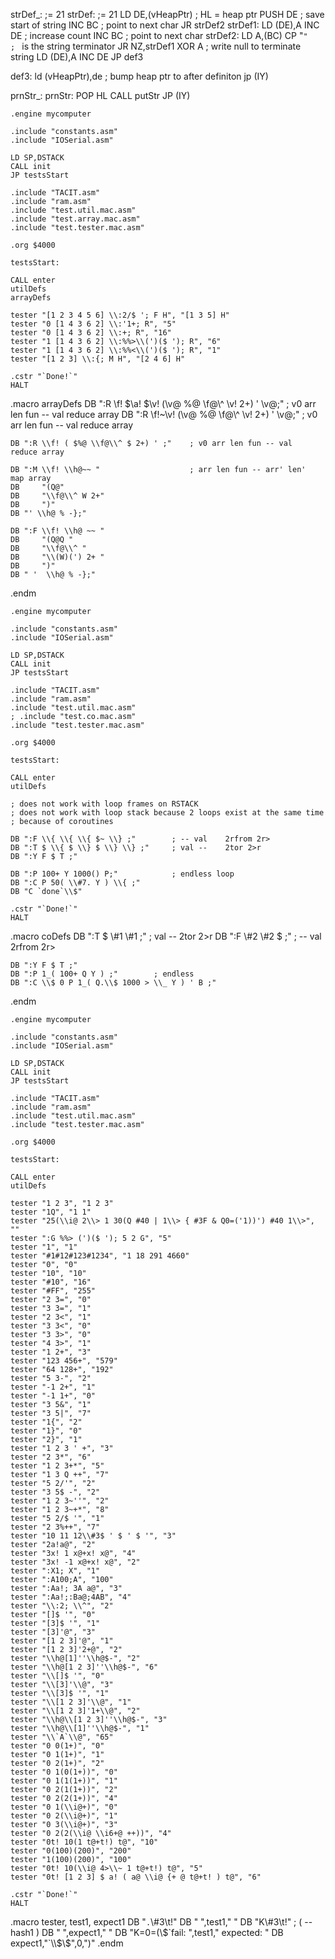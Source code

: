 strDef\_: ;= 21
strDef: ;= 21
LD DE,(vHeapPtr) ; HL = heap ptr
PUSH DE ; save start of string
INC BC ; point to next char
JR strDef2
strDef1:
LD (DE),A
INC DE ; increase count
INC BC ; point to next char
strDef2:
LD A,(BC)
CP "`"                  ; ` is the string terminator
JR NZ,strDef1
XOR A ; write null to terminate string
LD (DE),A
INC DE
JP def3

def3:
ld (vHeapPtr),de ; bump heap ptr to after definiton
jp (IY)

prnStr\_:
prnStr:
POP HL
CALL putStr
JP (IY)

    .engine mycomputer

    .include "constants.asm"
    .include "IOSerial.asm"

    LD SP,DSTACK
    CALL init
    JP testsStart

    .include "TACIT.asm"
    .include "ram.asm"
    .include "test.util.mac.asm"
    .include "test.array.mac.asm"
    .include "test.tester.mac.asm"

    .org $4000

    testsStart:

    CALL enter
    utilDefs
    arrayDefs

    tester "[1 2 3 4 5 6] \\:2/$ '; F H", "[1 3 5] H"
    tester "0 [1 4 3 6 2] \\:'1+; R", "5"
    tester "0 [1 4 3 6 2] \\:+; R", "16"
    tester "1 [1 4 3 6 2] \\:%%>\\(')($ '); R", "6"
    tester "1 [1 4 3 6 2] \\:%%<\\(')($ '); R", "1"
    tester "[1 2 3] \\:{; M H", "[2 4 6] H"

    .cstr "`Done!`"
    HALT

.macro arrayDefs
DB ":R \\f! $\\a! $\\v! (\\v@ %@ \\f@\\^ \\v! 2+) ' \\v@;" ; v0 arr len fun -- val reduce array
DB ":R \\f!~\\v! (\\v@ %@ \\f@\\^ \\v! 2+) ' \\v@;" ; v0 arr len fun -- val reduce array

    DB ":R \\f! ( $%@ \\f@\\^ $ 2+) ' ;"    ; v0 arr len fun -- val     reduce array

    DB ":M \\f! \\h@~~ "                    ; arr len fun -- arr' len'  map array
    DB     "(Q@"
    DB     "\\f@\\^ W 2+"
    DB     ")"
    DB "' \\h@ % -};"

    DB ":F \\f! \\h@ ~~ "
    DB     "(Q@Q "
    DB     "\\f@\\^ "
    DB     "\\(W)(') 2+ "
    DB     ")"
    DB " '  \\h@ % -};"

.endm

    .engine mycomputer

    .include "constants.asm"
    .include "IOSerial.asm"

    LD SP,DSTACK
    CALL init
    JP testsStart

    .include "TACIT.asm"
    .include "ram.asm"
    .include "test.util.mac.asm"
    ; .include "test.co.mac.asm"
    .include "test.tester.mac.asm"

    .org $4000

    testsStart:

    CALL enter
    utilDefs

    ; does not work with loop frames on RSTACK
    ; does not work with loop stack because 2 loops exist at the same time
    ; because of coroutines

    DB ":F \\{ \\{ \\{ $~ \\} ;"        ; -- val    2rfrom 2r>
    DB ":T $ \\{ $ \\} $ \\} \\} ;"     ; val --    2tor 2>r
    DB ":Y F $ T ;"

    DB ":P 100+ Y 1000() P;"            ; endless loop
    DB ":C P 50( \\#7. Y ) \\{ ;"
    DB "C `done`\\$"

    .cstr "`Done!`"
    HALT

.macro coDefs
DB ":T $ \\#1 \\#1 ;" ; val -- 2tor 2>r
DB ":F \\#2 \\#2 $ ;" ; -- val 2rfrom 2r>

    DB ":Y F $ T ;"
    DB ":P 1_( 100+ Q Y ) ;"        ; endless
    DB ":C \\$ 0 P 1_( Q.\\$ 1000 > \\_ Y ) ' B ;"

.endm

    .engine mycomputer

    .include "constants.asm"
    .include "IOSerial.asm"

    LD SP,DSTACK
    CALL init
    JP testsStart

    .include "TACIT.asm"
    .include "ram.asm"
    .include "test.util.mac.asm"
    .include "test.tester.mac.asm"

    .org $4000

    testsStart:

    CALL enter
    utilDefs

    tester "1 2 3", "1 2 3"
    tester "1Q", "1 1"
    tester "25(\\i@ 2\\> 1 30(Q #40 | 1\\> { #3F & Q0=('1))') #40 1\\>", ""
    tester ":G %%> (')($ '); 5 2 G", "5"
    tester "1", "1"
    tester "#1#12#123#1234", "1 18 291 4660"
    tester "0", "0"
    tester "10", "10"
    tester "#10", "16"
    tester "#FF", "255"
    tester "2 3=", "0"
    tester "3 3=", "1"
    tester "2 3<", "1"
    tester "3 3<", "0"
    tester "3 3>", "0"
    tester "4 3>", "1"
    tester "1 2+", "3"
    tester "123 456+", "579"
    tester "64 128+", "192"
    tester "5 3-", "2"
    tester "-1 2+", "1"
    tester "-1 1+", "0"
    tester "3 5&", "1"
    tester "3 5|", "7"
    tester "1{", "2"
    tester "1}", "0"
    tester "2}", "1"
    tester "1 2 3 ' +", "3"
    tester "2 3*", "6"
    tester "1 2 3+*", "5"
    tester "1 3 Q ++", "7"
    tester "5 2/'", "2"
    tester "3 5$ -", "2"
    tester "1 2 3~''", "2"
    tester "1 2 3~+*", "8"
    tester "5 2/$ '", "1"
    tester "2 3%++", "7"
    tester "10 11 12\\#3$ ' $ ' $ '", "3"
    tester "2a!a@", "2"
    tester "3x! 1 x@+x! x@", "4"
    tester "3x! -1 x@+x! x@", "2"
    tester ":X1; X", "1"
    tester ":A100;A", "100"
    tester ":Aa!; 3A a@", "3"
    tester ":Aa!;:Ba@;4AB", "4"
    tester "\\:2; \\^", "2"
    tester "[]$ '", "0"
    tester "[3]$ '", "1"
    tester "[3]'@", "3"
    tester "[1 2 3]'@", "1"
    tester "[1 2 3]'2+@", "2"
    tester "\\h@[1]''\\h@$-", "2"
    tester "\\h@[1 2 3]''\\h@$-", "6"
    tester "\\[]$ '", "0"
    tester "\\[3]'\\@", "3"
    tester "\\[3]$ '", "1"
    tester "\\[1 2 3]'\\@", "1"
    tester "\\[1 2 3]'1+\\@", "2"
    tester "\\h@\\[1 2 3]''\\h@$-", "3"
    tester "\\h@\\[1]''\\h@$-", "1"
    tester "\\`A`\\@", "65"
    tester "0 0(1+)", "0"
    tester "0 1(1+)", "1"
    tester "0 2(1+)", "2"
    tester "0 1(0(1+))", "0"
    tester "0 1(1(1+))", "1"
    tester "0 2(1(1+))", "2"
    tester "0 2(2(1+))", "4"
    tester "0 1(\\i@+)", "0"
    tester "0 2(\\i@+)", "1"
    tester "0 3(\\i@+)", "3"
    tester "0 2(2(\\i@ \\i6+@ ++))", "4"
    tester "0t! 10(1 t@+t!) t@", "10"
    tester "0(100)(200)", "200"
    tester "1(100)(200)", "100"
    tester "0t! 10(\\i@ 4>\\~ 1 t@+t!) t@", "5"
    tester "0t! [1 2 3] $ a! ( a@ \\i@ {+ @ t@+t! ) t@", "6"

    .cstr "`Done!`"
    HALT

.macro tester, test1, expect1
DB "`.`\\#3\\t!"
DB " ",test1," "
DB "K\\#3\\t!" ; ( -- hash1 )
DB " ",expect1," "
DB "K=0=(\\$`fail: ",test1," expected: "
    DB expect1,"`\\$\\$",0,")"
.endm
